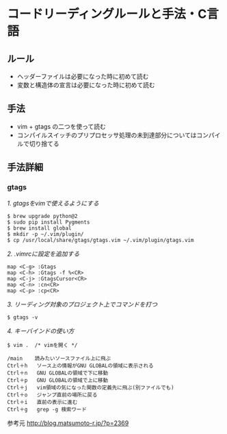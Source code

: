 # コードリーディングルールと手法・C言語

## ルール
* ヘッダーファイルは必要になった時に初めて読む
* 変数と構造体の宣言は必要になった時に初めて読む

## 手法
* vim + gtags の二つを使って読む
* コンパイルスイッチのプリプロセッサ処理の未到達部分についてはコンパイルで切り捨てる

## 手法詳細

### gtags
*1. gtagsをvimで使えるようにする*
```
$ brew upgrade python@2
$ sudo pip install Pygments
$ brew install global
$ mkdir -p ~/.vim/plugin/
$ cp /usr/local/share/gtags/gtags.vim ~/.vim/plugin/gtags.vim
```

*2. .vimrcに設定を追加する*
```
map <C-g> :Gtags
map <C-h> :Gtags -f %<CR>
map <C-j> :GtagsCursor<CR>
map <C-n> :cn<CR>
map <C-p> :cp<CR>
```

*3. リーディング対象のプロジェクト上でコマンドを打つ*
```
$ gtags -v
```

*4. キーバインドの使い方*
```
$ vim .  /* vimを開く */
```
```
/main    読みたいソースファイル上に飛ぶ
Ctrl＋h   ソース上の情報がGNU GLOBALの領域に表示される
Ctrl＋n   GNU GLOBALの領域で下に移動
Ctrl＋p   GNU GLOBALの領域で上に移動
Ctrl＋j   vim領域の気になった関数の定義先に飛ぶ(別ファイルでも)
Ctrl＋o   ジャンプ直前の場所に戻る
Ctrl＋i   直前の表示に進む
Ctrl＋g   grep -g 検索ワード
```

参考元
http://blog.matsumoto-r.jp/?p=2369
